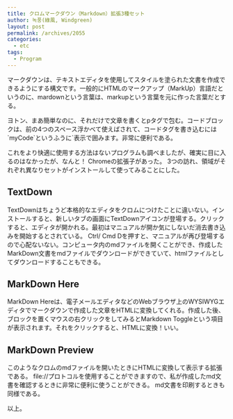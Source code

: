 ```yaml
---
title: クロムマークダウン（Markdown）拡張3種セット
author: 녹풍(綠風, Windgreen)
layout: post
permalink: /archives/2055
categories:
  - etc
tags:
  - Program
---
```

マークダウンは、テキストエディタを使用してスタイルを塗られた文書を作成できるようにする構文です。一般的にHTMLのマークアップ（MarkUp）言語だというのに、mardownという言葉は、markupという言葉を元に作った言葉だとする。

ヨトン、まあ簡単なのに、それだけで文章を書くとpタグで包む。コードブロックは、前の4つのスペース浮かべて使えばされて、コードタグを書き込むには\`myCode\`というふうに\`表示で囲みます。非常に便利である。

これをより快適に使用する方法はないプログラムも調べましたが、確実に目に入るのはなかったが、なんと！ Chromeの拡張子があった。 3つの訪れ、領域がそれぞれ異なりセットがインストールして使ってみることにした。

## TextDown

TextDownはちょうど本格的なエディタをクロムにつけたことに違いない。インストールすると、新しいタブの画面にTextDownアイコンが登場する。クリックすると、エディタが開かれる。最初はマニュアルが開か気にしないだ消去書き込みを開始するとされている。 Ctrl/ Cmd Dを押すと、マニュアルが再び登場するので心配ないない。コンピュータ内のmdファイルを開くことができ、作成したMarkDown文書をmdファイルでダウンロードができていて、htmlファイルとしてダウンロードすることもできる。

## MarkDown Here

MarkDown Hereは、電子メールエディタなどのWebブラウザ上のWYSIWYGエディタでマークダウンで作成した文章をHTMLに変換してくれる。作成した後、ブロックを置くマウスの右クリックをしてみるとMarkdown Toggleという項目が表示されます。それをクリックすると、HTMLに変換！いい。

## MarkDown Preview

このようなクロムのmdファイルを開いたときにHTMLに変換して表示する拡張である。 file://プロトコルを使用することができますので、私が作成したmd文書を確認するときに非常に便利に使うことができる。 md文書を印刷するときも同様である。

以上。